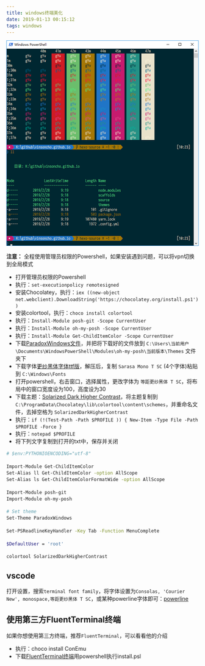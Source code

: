 ```yaml
---
title: windows终端美化
date: 2019-01-13 00:15:12
tags: windows
---
```


![screenshot](/images/2019/powershellscreenshot.png)

**注意：** 全程使用管理员权限的Powershell，如果安装遇到问题，可以将vpn切换到全局模式

- 打开管理员权限的Powershell
- 执行：`set-executionpolicy remotesigned`
- 安装Chocolatey，执行：`iex ((new-object net.webclient).DownloadString('https://chocolatey.org/install.ps1'))`
- 安装colortool，执行：`choco install colortool`
- 执行：`Install-Module posh-git -Scope CurrentUser`
- 执行：`Install-Module oh-my-posh -Scope CurrentUser`
- 执行：`Install-Module Get-ChildItemColor -Scope CurrentUser`
- 下载[ParadoxWindows文件](/file/2019/ParadoxWindows.psm1)，并把将下载好的文件放到 `C:\Users\当前用户\Documents\WindowsPowerShell\Modules\oh-my-posh\当前版本\Themes` 文件夹下
- 下载字体[更纱黑体字体ttf版](https://github.com/be5invis/Sarasa-Gothic/releases)，解压后，复制 `Sarasa Mono T SC` (4个字体)粘贴到 `C:\Windows\Fonts`
- 打开powershell，右击窗口，选择属性，更改字体为 `等距更纱黑体 T SC`，将布局中的窗口宽度设为100，高度设为30
- 下载主题：[Solarized Dark Higher Contrast](https://github.com/mbadolato/iTerm2-Color-Schemes/tree/master/schemes)，将主题复制到 `C:\ProgramData\Chocolatey\lib\colortool\content\schemes`，并重命名文件，去掉空格为 `SolarizedDarkHigherContrast`
- 执行：`if (!(Test-Path -Path $PROFILE )) { New-Item -Type File -Path $PROFILE -Force }`
- 执行：`notepad $PROFILE`
- 将下列文字复制到打开的txt中，保存并关闭

```bash
# $env:PYTHONIOENCODING="utf-8"

Import-Module Get-ChildItemColor
Set-Alias ll Get-ChildItemColor -option AllScope
Set-Alias ls Get-ChildItemColorFormatWide -option AllScope

Import-Module posh-git
Import-Module oh-my-posh

# Set theme
Set-Theme ParadoxWindows

Set-PSReadlineKeyHandler -Key Tab -Function MenuComplete

$DefaultUser = 'root'

colortool SolarizedDarkHigherContrast
```

## vscode

打开设置，搜索`terminal font family`，将字体设置为`Consolas, 'Courier New', monospace,等距更纱黑体 T SC`，或某种powerline字体即可：[powerline](https://github.com/powerline/fonts)

## 使用第三方FluentTerminal终端

如果你想使用第三方终端，推荐`FluentTerminal`，可以看看他的介绍

- 执行：choco install ConEmu
- 下载[FluentTerminal终端](https://github.com/felixse/FluentTerminal/releases)用powershell执行install.psl